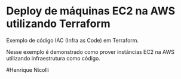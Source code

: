 # Deploy de máquinas EC2 na AWS utilizando Terraform
Exemplo de código IAC (Infra as Code) em Terraform.

Nesse exemplo é demonstrado como prover instâncias EC2 na AWS utilizando infraestrutura como código.

#Henrique Nicolli
